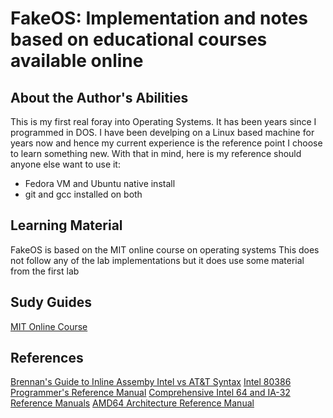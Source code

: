 # FakeOS: Implementation and notes based on educational courses available online

## About the Author's Abilities
This is my first real foray into Operating Systems. It has been years since I programmed in DOS. I have been develping on a Linux based machine for years now and hence my current experience is the reference point I choose to learn something new. With that in mind, here is my reference should anyone else want to use it:

- Fedora VM and Ubuntu native install
- git and gcc installed on both

## Learning Material
FakeOS is based on the MIT online course on operating systems
This does not follow any of the lab implementations but it does use some material from the first lab

## Sudy Guides
[MIT Online Course](https://ocw.mit.edu/courses/electrical-engineering-and-computer-science/6-828-operating-system-engineering-fall-2012/)

## References
[Brennan's Guide to Inline Assemby Intel vs AT&T Syntax](http://www.delorie.com/djgpp/doc/brennan/brennan_att_inline_djgpp.html)
[Intel 80386 Programmer's Reference Manual](http://www.logix.cz/michal/doc/i386/)
[Comprehensive Intel 64 and IA-32 Reference Manuals](https://software.intel.com/en-us/articles/intel-sdm)
[AMD64 Architecture Reference Manual](https://refspecs.linuxfoundation.org/LSB_3.1.0/LSB-Core-AMD64/LSB-Core-AMD64/normativerefs.html)
